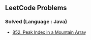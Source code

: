 ## LeetCode Problems

### Solved (Language : Java)
* [852. Peak Index in a Mountain Array](https://github.com/seunghyunbaek/Algorithm/blob/master/LeetCode/852)
